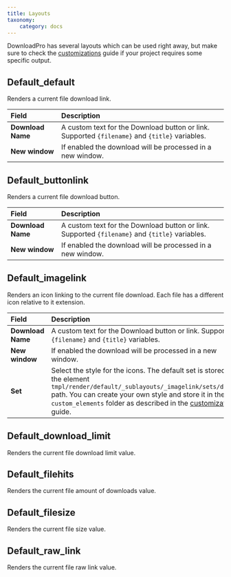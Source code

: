 ```yaml
---
title: Layouts
taxonomy:
    category: docs
---
```


DownloadPro has several layouts which can be used right away, but make sure to check the [customizations](/elements/downloadpro/advanced/customizations) guide if your project requires some specific output.

## Default_default

Renders a current file download link.

| Field       | Description |
| :---------- | :---------- |
| **Download Name** | A custom text for the Download button or link. Supported `{filename}` and `{title}` variables. |
| **New window** | If enabled the download will be processed in a new window. |

## Default_buttonlink

Renders a current file download button.

| Field       | Description |
| :---------- | :---------- |
| **Download Name** | A custom text for the Download button or link. Supported `{filename}` and `{title}` variables. |
| **New window** | If enabled the download will be processed in a new window. |

## Default_imagelink

Renders an icon linking to the current file download. Each file has a different icon relative to it extension.

| Field       | Description |
| :---------- | :---------- |
| **Download Name** | A custom text for the Download button or link. Supported `{filename}` and `{title}` variables. |
| **New window** | If enabled the download will be processed in a new window. |
| **Set** | Select the style for the icons. The default set is stored in the element `tmpl/render/default/_sublayouts/_imagelink/sets/default` path. You can create your own style and store it in the `custom_elements` folder as described in the [customizations](/elements/downloadpro/advanced/customizations) guide. |

## Default_download_limit

Renders the current file download limit value.

## Default_filehits

Renders the current file amount of downloads value.

## Default_filesize

Renders the current file size value.

## Default_raw_link

Renders the current file raw link value.
